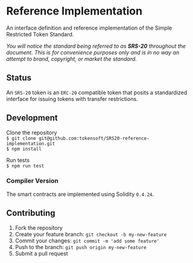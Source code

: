 # Reference Implementation
An interface definition and reference implementation of the Simple Restricted Token Standard.

_You will notice the standard being referred to as **SRS-20** throughout the document. This is for convenience purposes only and is in no way an attempt to brand, copyright, or market the standard._

## Status
An `SRS-20` token is an `ERC-20` compatible token that posits a standardized interface for issuing tokens with transfer restrictions.

## Development
Clone the repository  
`$ git clone git@github.com:tokensoft/SRS20-reference-implementation.git`  
`$ npm install`

Run tests  
`$ npm run test`

### Compiler Version
The smart contracts are implemented using Solidity `0.4.24`.

## Contributing
1. Fork the repository
2. Create your feature branch: `git checkout -b my-new-feature`
3. Commit your changes: `git commit -m 'add some feature'`
4. Push to the branch: `git push origin my-new-feature`
5. Submit a pull request
